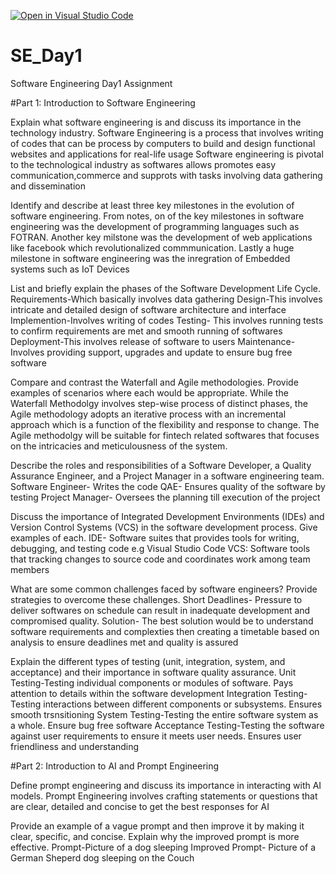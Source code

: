 [![Open in Visual Studio Code](https://classroom.github.com/assets/open-in-vscode-2e0aaae1b6195c2367325f4f02e2d04e9abb55f0b24a779b69b11b9e10269abc.svg)](https://classroom.github.com/online_ide?assignment_repo_id=18374059&assignment_repo_type=AssignmentRepo)
# SE_Day1
Software Engineering Day1 Assignment

#Part 1: Introduction to Software Engineering

Explain what software engineering is and discuss its importance in the technology industry.
Software Engineering is a process that involves writing of codes that can be process by computers to build and design functional websites and applications for real-life usage
Software engineering is pivotal to the technological industry as softwares allows promotes easy communication,commerce and supprots with tasks involving data gathering and dissemination

Identify and describe at least three key milestones in the evolution of software engineering.
From notes, on of the key milestones in software engineering was the development of programming languages such as FOTRAN. Another key milstone was the development of web applications like facebook which revolutionalized commmunication. Lastly a huge milestone in software engineering was the inregration of Embedded systems such as IoT Devices

List and briefly explain the phases of the Software Development Life Cycle.
Requirements-Which basically involves data gathering
Design-This involves intricate and detailed design of software architecture and interface
Implemention-Involves writing of codes
Testing- This involves running tests to confirm requirements are met and smooth running of softwares
Deployment-This involves release of software to users
Maintenance-Involves providing support, upgrades and update to ensure bug free software

Compare and contrast the Waterfall and Agile methodologies. Provide examples of scenarios where each would be appropriate.
While the Waterfall Methodolgy involves step-wise process of distinct phases, the Agile methodology adopts an iterative process with an incremental approach which is a  function of the flexibility and response to change. The Agile methodolgy will be suitable for fintech related softwares that focuses on the intricacies and meticulousness of the system.

Describe the roles and responsibilities of a Software Developer, a Quality Assurance Engineer, and a Project Manager in a software engineering team.
Software Engineer- Writes the code
QAE- Ensures quality of the software by testing
Project Manager- Oversees the planning till execution of the project

Discuss the importance of Integrated Development Environments (IDEs) and Version Control Systems (VCS) in the software development process. Give examples of each.
IDE- Software suites that provides tools for writing, debugging, and testing code e.g Visual Studio Code
VCS: Software tools that tracking changes to source code and coordinates work among team members

What are some common challenges faced by software engineers? Provide strategies to overcome these challenges.
Short Deadlines- Pressure to deliver softwares on schedule can result in inadequate development and compromised quality.
Solution- The best solution would be to understand software requirements and complexties then creating a timetable based on analysis to ensure deadlines met and quality is assured

Explain the different types of testing (unit, integration, system, and acceptance) and their importance in software quality assurance.
Unit Testing-Testing individual components or modules of software. Pays attention to details within the software development
Integration Testing-Testing interactions between different components or subsystems. Ensures smooth trsnsitioning
System Testing-Testing the entire software system as a whole. Ensure bug free software
Acceptance Testing-Testing the software against user requirements to ensure it meets user needs. Ensures user friendliness and understanding

#Part 2: Introduction to AI and Prompt Engineering


Define prompt engineering and discuss its importance in interacting with AI models.
Prompt Engineering involves crafting statements or questions that are  clear, detailed and concise to get the best responses for AI

Provide an example of a vague prompt and then improve it by making it clear, specific, and concise. Explain why the improved prompt is more effective.
Prompt-Picture of a dog sleeping
Improved Prompt- Picture of a German Sheperd dog sleeping on the Couch
